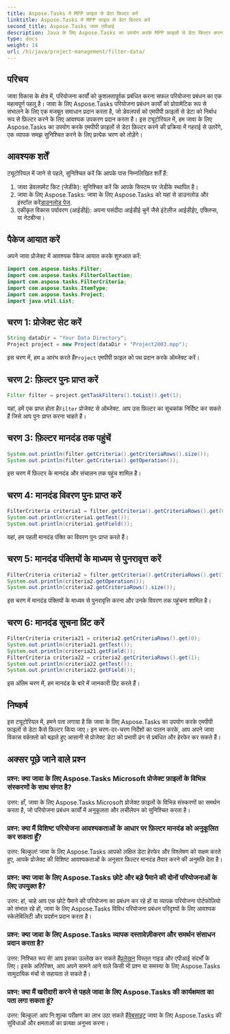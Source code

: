 ```yaml
---
title: Aspose.Tasks में MPP फ़ाइल से डेटा फ़िल्टर करें
linktitle: Aspose.Tasks में MPP फ़ाइल से डेटा फ़िल्टर करें
second_title: Aspose.Tasks जावा एपीआई
description: Java के लिए Aspose.Tasks का उपयोग करके MPP फ़ाइलों से डेटा फ़िल्टर करना सीखें। अपने प्रोजेक्ट प्रबंधन वर्कफ़्लो को सहजता से बढ़ाएँ।
type: docs
weight: 14
url: /hi/java/project-management/filter-data/
---
```

## परिचय
जावा विकास के क्षेत्र में, परियोजना कार्यों को कुशलतापूर्वक प्रबंधित करना सफल परियोजना प्रबंधन का एक महत्वपूर्ण पहलू है। जावा के लिए Aspose.Tasks परियोजना प्रबंधन कार्यों को प्रोग्रामेटिक रूप से संभालने के लिए एक मजबूत समाधान प्रदान करता है, जो डेवलपर्स को एमपीपी फ़ाइलों से डेटा को निर्बाध रूप से फ़िल्टर करने के लिए आवश्यक उपकरण प्रदान करता है। इस ट्यूटोरियल में, हम जावा के लिए Aspose.Tasks का उपयोग करके एमपीपी फ़ाइलों से डेटा फ़िल्टर करने की प्रक्रिया में गहराई से उतरेंगे, एक व्यापक समझ सुनिश्चित करने के लिए प्रत्येक चरण को तोड़ेंगे।
## आवश्यक शर्तें
ट्यूटोरियल में जाने से पहले, सुनिश्चित करें कि आपके पास निम्नलिखित शर्तें हैं:
1. जावा डेवलपमेंट किट (जेडीके): सुनिश्चित करें कि आपके सिस्टम पर जेडीके स्थापित है।
2.  जावा के लिए Aspose.Tasks: जावा के लिए Aspose.Tasks को यहां से डाउनलोड और इंस्टॉल करें[डाउनलोड पेज](https://releases.aspose.com/tasks/java/).
3. एकीकृत विकास पर्यावरण (आईडीई): अपना पसंदीदा आईडीई चुनें जैसे इंटेलीज आईडीईए, एक्लिप्स, या नेटबीन्स।

## पैकेज आयात करें
अपने जावा प्रोजेक्ट में आवश्यक पैकेज आयात करके शुरुआत करें:
```java
import com.aspose.tasks.Filter;
import com.aspose.tasks.FilterCollection;
import com.aspose.tasks.FilterCriteria;
import com.aspose.tasks.ItemType;
import com.aspose.tasks.Project;
import java.util.List;
```

## चरण 1: प्रोजेक्ट सेट करें
```java
String dataDir = "Your Data Directory";
Project project = new Project(dataDir + "Project2003.mpp");
```
 इस चरण में, हम a आरंभ करते हैं`Project` एमपीपी फ़ाइल को पथ प्रदान करके ऑब्जेक्ट करें।
## चरण 2: फ़िल्टर पुनः प्राप्त करें
```java
Filter filter = project.getTaskFilters().toList().get(1);
```
 यहां, हमें एक प्राप्त होता है`Filter` प्रोजेक्ट से ऑब्जेक्ट. आप उस फ़िल्टर का सूचकांक निर्दिष्ट कर सकते हैं जिसे आप पुनः प्राप्त करना चाहते हैं।
## चरण 3: फ़िल्टर मानदंड तक पहुंचें
```java
System.out.println(filter.getCriteria().getCriteriaRows().size());
System.out.println(filter.getCriteria().getOperation());
```
इस चरण में फ़िल्टर के मानदंड और संचालन तक पहुंच शामिल है।
## चरण 4: मानदंड विवरण पुनः प्राप्त करें
```java
FilterCriteria criteria1 = filter.getCriteria().getCriteriaRows().get(0);
System.out.println(criteria1.getTest());
System.out.println(criteria1.getField());
```
यहां, हम पहली मानदंड पंक्ति का विवरण पुनः प्राप्त करते हैं।
## चरण 5: मानदंड पंक्तियों के माध्यम से पुनरावृत्त करें
```java
FilterCriteria criteria2 = filter.getCriteria().getCriteriaRows().get(1);
System.out.println(criteria2.getOperation());
System.out.println(criteria2.getCriteriaRows().size());
```
इस चरण में मानदंड पंक्तियों के माध्यम से पुनरावृत्ति करना और उनके विवरण तक पहुंचना शामिल है।
## चरण 6: मानदंड सूचना प्रिंट करें
```java
FilterCriteria criteria21 = criteria2.getCriteriaRows().get(0);
System.out.println(criteria21.getTest());
System.out.println(criteria21.getField());
FilterCriteria criteria22 = criteria2.getCriteriaRows().get(1);
System.out.println(criteria22.getTest());
System.out.println(criteria22.getField());
```
इस अंतिम चरण में, हम मानदंड के बारे में जानकारी प्रिंट करते हैं।

## निष्कर्ष
इस ट्यूटोरियल में, हमने पता लगाया है कि जावा के लिए Aspose.Tasks का उपयोग करके एमपीपी फ़ाइलों से डेटा कैसे फ़िल्टर किया जाए। इन चरण-दर-चरण निर्देशों का पालन करके, आप अपने जावा विकास वर्कफ़्लो को बढ़ाते हुए आसानी से प्रोजेक्ट डेटा को प्रभावी ढंग से प्रबंधित और हेरफेर कर सकते हैं।
## अक्सर पूछे जाने वाले प्रश्न
### प्रश्न: क्या जावा के लिए Aspose.Tasks Microsoft प्रोजेक्ट फ़ाइलों के विभिन्न संस्करणों के साथ संगत है?
उत्तर: हाँ, जावा के लिए Aspose.Tasks Microsoft प्रोजेक्ट फ़ाइलों के विभिन्न संस्करणों का समर्थन करता है, जो परियोजना प्रबंधन कार्यों में अनुकूलता और लचीलेपन को सुनिश्चित करता है।
### प्रश्न: क्या मैं विशिष्ट परियोजना आवश्यकताओं के आधार पर फ़िल्टर मानदंड को अनुकूलित कर सकता हूँ?
उत्तर: बिल्कुल! जावा के लिए Aspose.Tasks आपको लक्षित डेटा हेरफेर और विश्लेषण को सक्षम करते हुए, आपके प्रोजेक्ट की विशिष्ट आवश्यकताओं के अनुसार फ़िल्टर मानदंड तैयार करने की अनुमति देता है।
### प्रश्न: क्या जावा के लिए Aspose.Tasks छोटे और बड़े पैमाने की दोनों परियोजनाओं के लिए उपयुक्त है?
उत्तर: हां, चाहे आप एक छोटे पैमाने की परियोजना का प्रबंधन कर रहे हों या व्यापक परियोजना पोर्टफोलियो को संभाल रहे हों, जावा के लिए Aspose.Tasks विविध परियोजना प्रबंधन परिदृश्यों के लिए आवश्यक स्केलेबिलिटी और प्रदर्शन प्रदान करता है।
### प्रश्न: क्या जावा के लिए Aspose.Tasks व्यापक दस्तावेज़ीकरण और समर्थन संसाधन प्रदान करता है?
 उत्तर: निश्चित रूप से! आप इसका उल्लेख कर सकते हैं[प्रलेखन](https://reference.aspose.com/tasks/java/) विस्तृत गाइड और एपीआई संदर्भों के लिए। इसके अतिरिक्त, आप अपने सामने आने वाले किसी भी प्रश्न या समस्या के लिए Aspose.Tasks सामुदायिक मंचों से सहायता ले सकते हैं।
### प्रश्न: क्या मैं खरीदारी करने से पहले जावा के लिए Aspose.Tasks की कार्यक्षमता का पता लगा सकता हूं?
 उत्तर: बिल्कुल! आप नि:शुल्क परीक्षण का लाभ उठा सकते हैं[वेबसाइट](https://releases.aspose.com/) जावा के लिए Aspose.Tasks की सुविधाओं और क्षमताओं का प्रत्यक्ष अनुभव करना।